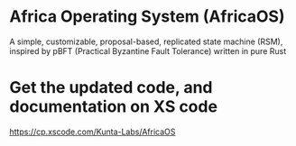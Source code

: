 # Africa Operating System (AfricaOS)
A simple, customizable, proposal-based, replicated state machine (RSM), inspired by pBFT (Practical Byzantine Fault Tolerance) written in pure Rust

# Get the updated code, and documentation on XS code
https://cp.xscode.com/Kunta-Labs/AfricaOS

